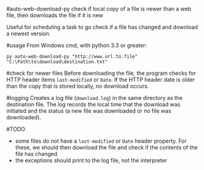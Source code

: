#auto-web-download-py
check if local copy of a file is newer than a web file, then downloads the file if it is new

Useful for scheduling a task to go check if a file has changed and download
a newest version.

#usage
From Windows cmd, with python 3.3 or greater:
```
py auto-web-download-py "http://www.url.to.file" "C:\Path\to\download\destination.txt"
```

#check for newer files
Before downloading the file, the program checks for HTTP header items `last-modified` 
or `Date`. If the HTTP header date is older than the copy that is stored locally,
no download occurs.

#logging
Creates a log file (`download.log`) in the same directory as the destination file. 
The log records the local time that the download was initiated and the status
(a new file was downloaded or no file was downloaded).

#TODO
* some files do not have a `last-modified` or `Date` header property. 
  For these, we should then download the file and check if the contents of the file has changed
* the exceptions should print to the log file, not the interpreter